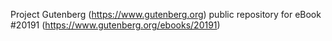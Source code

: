 Project Gutenberg (https://www.gutenberg.org) public repository for eBook #20191 (https://www.gutenberg.org/ebooks/20191)

